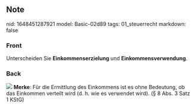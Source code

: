 ## Note
nid: 1648451287921
model: Basic-02d89
tags: 01_steuerrecht
markdown: false

### Front
Unterscheiden Sie <b>Einkommenserzielung </b>und <b>Einkommensverwendung</b>.

### Back
<img src="paste-6f43ab9c3a3350a022e3146aae6d8fc2fbb36c12.jpg">
<b>Merke</b>: Für die Ermittlung des Einkommens ist es ohne
Bedeutung, ob das Einkommen verteilt wird (d. h. wie es verwendet
wird). (§ 8 Abs. 3 Satz 1 KStG)
